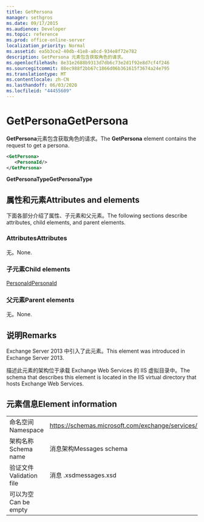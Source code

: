 ```yaml
---
title: GetPersona
manager: sethgros
ms.date: 09/17/2015
ms.audience: Developer
ms.topic: reference
ms.prod: office-online-server
localization_priority: Normal
ms.assetid: ea5b3ce2-40db-41e8-a8cd-934e8f72e782
description: GetPersona 元素包含获取角色的请求。
ms.openlocfilehash: 8e31e2688b9313d7db6c73e2d1f92e8d7cf4f246
ms.sourcegitcommit: 88ec988f2bb67c1866d06b361615f3674a24e795
ms.translationtype: MT
ms.contentlocale: zh-CN
ms.lasthandoff: 06/03/2020
ms.locfileid: "44455609"
---
```

# <a name="getpersona"></a><span data-ttu-id="6b3dd-103">GetPersona</span><span class="sxs-lookup"><span data-stu-id="6b3dd-103">GetPersona</span></span>

<span data-ttu-id="6b3dd-104">**GetPersona**元素包含获取角色的请求。</span><span class="sxs-lookup"><span data-stu-id="6b3dd-104">The **GetPersona** element contains the request to get a persona.</span></span> 
  
```XML
<GetPersona>
   <PersonaId/>
</GetPersona>
```

 <span data-ttu-id="6b3dd-105">**GetPersonaType**</span><span class="sxs-lookup"><span data-stu-id="6b3dd-105">**GetPersonaType**</span></span>
## <a name="attributes-and-elements"></a><span data-ttu-id="6b3dd-106">属性和元素</span><span class="sxs-lookup"><span data-stu-id="6b3dd-106">Attributes and elements</span></span>

<span data-ttu-id="6b3dd-107">下面各部分介绍了属性、子元素和父元素。</span><span class="sxs-lookup"><span data-stu-id="6b3dd-107">The following sections describe attributes, child elements, and parent elements.</span></span>
  
### <a name="attributes"></a><span data-ttu-id="6b3dd-108">Attributes</span><span class="sxs-lookup"><span data-stu-id="6b3dd-108">Attributes</span></span>

<span data-ttu-id="6b3dd-109">无。</span><span class="sxs-lookup"><span data-stu-id="6b3dd-109">None.</span></span>
  
### <a name="child-elements"></a><span data-ttu-id="6b3dd-110">子元素</span><span class="sxs-lookup"><span data-stu-id="6b3dd-110">Child elements</span></span>

[<span data-ttu-id="6b3dd-111">PersonaId</span><span class="sxs-lookup"><span data-stu-id="6b3dd-111">PersonaId</span></span>](personaid.md)
  
### <a name="parent-elements"></a><span data-ttu-id="6b3dd-112">父元素</span><span class="sxs-lookup"><span data-stu-id="6b3dd-112">Parent elements</span></span>

<span data-ttu-id="6b3dd-113">无。</span><span class="sxs-lookup"><span data-stu-id="6b3dd-113">None.</span></span>
  
## <a name="remarks"></a><span data-ttu-id="6b3dd-114">说明</span><span class="sxs-lookup"><span data-stu-id="6b3dd-114">Remarks</span></span>

<span data-ttu-id="6b3dd-115">Exchange Server 2013 中引入了此元素。</span><span class="sxs-lookup"><span data-stu-id="6b3dd-115">This element was introduced in Exchange Server 2013.</span></span>
  
<span data-ttu-id="6b3dd-116">描述此元素的架构位于承载 Exchange Web Services 的 IIS 虚拟目录中。</span><span class="sxs-lookup"><span data-stu-id="6b3dd-116">The schema that describes this element is located in the IIS virtual directory that hosts Exchange Web Services.</span></span>
  
## <a name="element-information"></a><span data-ttu-id="6b3dd-117">元素信息</span><span class="sxs-lookup"><span data-stu-id="6b3dd-117">Element information</span></span>

|||
|:-----|:-----|
|<span data-ttu-id="6b3dd-118">命名空间</span><span class="sxs-lookup"><span data-stu-id="6b3dd-118">Namespace</span></span>  <br/> |https://schemas.microsoft.com/exchange/services/2006/messages  <br/> |
|<span data-ttu-id="6b3dd-119">架构名称</span><span class="sxs-lookup"><span data-stu-id="6b3dd-119">Schema name</span></span>  <br/> |<span data-ttu-id="6b3dd-120">消息架构</span><span class="sxs-lookup"><span data-stu-id="6b3dd-120">Messages schema</span></span>  <br/> |
|<span data-ttu-id="6b3dd-121">验证文件</span><span class="sxs-lookup"><span data-stu-id="6b3dd-121">Validation file</span></span>  <br/> |<span data-ttu-id="6b3dd-122">消息 .xsd</span><span class="sxs-lookup"><span data-stu-id="6b3dd-122">messages.xsd</span></span>  <br/> |
|<span data-ttu-id="6b3dd-123">可以为空</span><span class="sxs-lookup"><span data-stu-id="6b3dd-123">Can be empty</span></span>  <br/> ||
   

